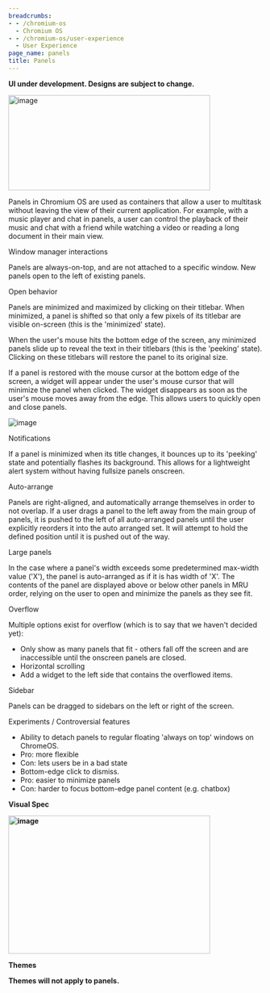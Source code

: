 ```yaml
---
breadcrumbs:
- - /chromium-os
  - Chromium OS
- - /chromium-os/user-experience
  - User Experience
page_name: panels
title: Panels
---
```


**UI under development. Designs are subject to change.**

[<img alt="image" src="/chromium-os/user-experience/panels/Chrome-OS-Panels.png"
height=189 width=400>](/chromium-os/user-experience/panels/Chrome-OS-Panels.png)

Panels in Chromium OS are used as containers that allow a user to multitask
without leaving the view of their current application. For example, with a music
player and chat in panels, a user can control the playback of their music and
chat with a friend while watching a video or reading a long document in their
main view.

Window manager interactions

Panels are always-on-top, and are not attached to a specific window. New panels
open to the left of existing panels.

Open behavior

Panels are minimized and maximized by clicking on their titlebar. When
minimized, a panel is shifted so that only a few pixels of its titlebar are
visible on-screen (this is the 'minimized' state).

When the user's mouse hits the bottom edge of the screen, any minimized panels
slide up to reveal the text in their titlebars (this is the 'peeking' state).
Clicking on these titlebars will restore the panel to its original size.

If a panel is restored with the mouse cursor at the bottom edge of the screen, a
widget will appear under the user's mouse cursor that will minimize the panel
when clicked. The widget disappears as soon as the user's mouse moves away from
the edge. This allows users to quickly open and close panels.

<img alt="image" src="/chromium-os/user-experience/panels/windowstylespng">

Notifications

If a panel is minimized when its title changes, it bounces up to its 'peeking'
state and potentially flashes its background. This allows for a lightweight
alert system without having fullsize panels onscreen.

Auto-arrange

Panels are right-aligned, and automatically arrange themselves in order to not
overlap. If a user drags a panel to the left away from the main group of panels,
it is pushed to the left of all auto-arranged panels until the user explicitly
reorders it into the auto arranged set. It will attempt to hold the defined
position until it is pushed out of the way.

Large panels

In the case where a panel's width exceeds some predetermined max-width value
('X'), the panel is auto-arranged as if it is has width of 'X'. The contents of
the panel are displayed above or below other panels in MRU order, relying on the
user to open and minimize the panels as they see fit.

Overflow

Multiple options exist for overflow (which is to say that we haven't decided
yet):

*   Only show as many panels that fit - others fall off the screen and
            are inaccessible until the onscreen panels are closed.
*   Horizontal scrolling
*   Add a widget to the left side that contains the overflowed items.

Sidebar

Panels can be dragged to sidebars on the left or right of the screen.

Experiments / Controversial features

*   Ability to detach panels to regular floating 'always on top' windows
            on ChromeOS.
*   Pro: more flexible
*   Con: lets users be in a bad state
*   Bottom-edge click to dismiss.
*   Pro: easier to minimize panels
*   Con: harder to focus bottom-edge panel content (e.g. chatbox)

**Visual Spec**

**[<img alt="image" src="/chromium-os/user-experience/panels/panel-spec.png"
height=274 width=400>](/chromium-os/user-experience/panels/panel-spec.png)**

**Themes**

**Themes will not apply to panels.**
